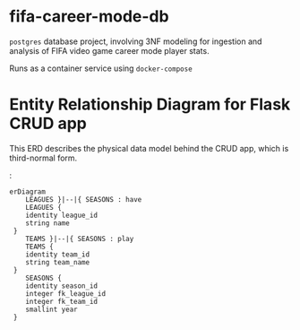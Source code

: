 # fifa-career-mode-db
`postgres` database project, involving 3NF modeling for ingestion and analysis of FIFA video game career mode player stats.
 
 Runs as a container service using `docker-compose`
 

# Entity Relationship Diagram for Flask CRUD app

This ERD describes the physical data model behind the CRUD app, which is third-normal form.

<first-entity> <relationship> <second-entity> : <relationship-label>
 
```mermaid
erDiagram
    LEAGUES }|--|{ SEASONS : have
    LEAGUES {
    identity league_id
    string name
 }
    TEAMS }|--|{ SEASONS : play
    TEAMS {
    identity team_id
    string team_name
 }
    SEASONS {
    identity season_id
    integer fk_league_id
    integer fk_team_id
    smallint year
 }
